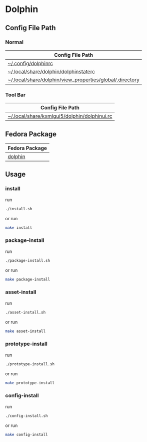 
# Dolphin


## Config File Path


### Normal

| Config File Path |
| --- |
| [~/.config/dolphinrc](./asset/overlay/etc/skel/.config/dolphinrc) |
| [~/.local/share/dolphin/dolphinstaterc](./asset/overlay/etc/skel/.local/share/dolphin/dolphinstaterc) |
| [~/.local/share/dolphin/view_properties/global/.directory](./asset/overlay/etc/skel/.local/share/dolphin/view_properties/global/.directory) |


### Tool Bar

| Config File Path |
| --- |
| [~/.local/share/kxmlgui5/dolphin/dolphinui.rc](./asset/overlay/etc/skel/.local/share/kxmlgui5/dolphin/dolphinui.rc) |




## Fedora Package

| Fedora Package |
| --- |
| [dolphin](https://packages.ubuntu.com/noble/dolphin) |




## Usage


### install

run

``` sh
./install.sh
```

or run

``` sh
make install
```


### package-install

run

``` sh
./package-install.sh
```

or run

``` sh
make package-install
```


### asset-install

run

``` sh
./asset-install.sh
```

or run

``` sh
make asset-install
```


### prototype-install

run

``` sh
./prototype-install.sh
```

or run

``` sh
make prototype-install
```


### config-install

run

``` sh
./config-install.sh
```

or run

``` sh
make config-install
```
